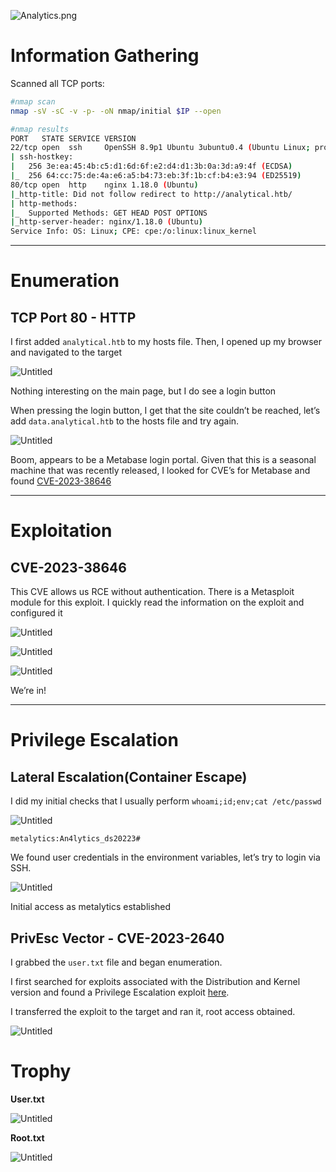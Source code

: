 ![Analytics.png](Analytics.png)

# Information Gathering

Scanned all TCP ports:

```bash
#nmap scan
nmap -sV -sC -v -p- -oN nmap/initial $IP --open

#nmap results
PORT   STATE SERVICE VERSION
22/tcp open  ssh     OpenSSH 8.9p1 Ubuntu 3ubuntu0.4 (Ubuntu Linux; protocol 2.0)
| ssh-hostkey: 
|   256 3e:ea:45:4b:c5:d1:6d:6f:e2:d4:d1:3b:0a:3d:a9:4f (ECDSA)
|_  256 64:cc:75:de:4a:e6:a5:b4:73:eb:3f:1b:cf:b4:e3:94 (ED25519)
80/tcp open  http    nginx 1.18.0 (Ubuntu)
|_http-title: Did not follow redirect to http://analytical.htb/
| http-methods: 
|_  Supported Methods: GET HEAD POST OPTIONS
|_http-server-header: nginx/1.18.0 (Ubuntu)
Service Info: OS: Linux; CPE: cpe:/o:linux:linux_kernel
```

---

# Enumeration

## TCP Port 80 - HTTP

I first added `analytical.htb` to my hosts file. Then, I opened up my browser and navigated to the target

![Untitled](Untitled.png)

Nothing interesting on the main page, but I do see a login button

When pressing the login button, I get that the site couldn’t be reached, let’s add `data.analytical.htb` to the hosts file and try again.

![Untitled](Untitled%201.png)

Boom, appears to be a Metabase login portal. Given that this is a seasonal machine that was recently released, I looked for CVE’s for Metabase and found [CVE-2023-38646](https://nvd.nist.gov/vuln/detail/CVE-2023-38646)

---

# Exploitation

## CVE-2023-38646

This CVE allows us RCE without authentication. There is a Metasploit module for this exploit. I quickly read the information on the exploit and configured it

![Untitled](Untitled%202.png)

![Untitled](Untitled%203.png)

![Untitled](Untitled%204.png)

We’re in!

---

# Privilege Escalation

## Lateral Escalation(Container Escape)

I did my initial checks that I usually perform `whoami;id;env;cat /etc/passwd`

![Untitled](Untitled%205.png)

`metalytics:An4lytics_ds20223#`

We found user credentials in the environment variables, let’s try to login via SSH.

![Untitled](Untitled%206.png)

Initial access as metalytics established

## PrivEsc Vector - CVE-2023-2640

I grabbed the `user.txt` file and began enumeration. 

I first searched for exploits associated with the Distribution and Kernel version and found a Privilege Escalation exploit [here](https://github.com/g1vi/CVE-2023-2640-CVE-2023-32629). 

I transferred the exploit to the target and ran it, root access obtained.

![Untitled](Untitled%207.png)

# Trophy

**User.txt**

![Untitled](Untitled%208.png)

**Root.txt**

![Untitled](Untitled%209.png)